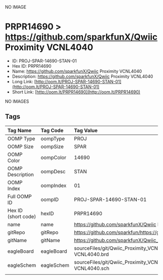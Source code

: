 


  
NO IMAGE  
# PRPR14690 > https://github.com/sparkfunX/Qwiic Proximity VCNL4040

- ID: PROJ-SPAR-14690-STAN-01
- Hex ID: PRPR14690
- Name: https://github.com/sparkfunX/Qwiic Proximity VCNL4040
- Description: https://github.com/sparkfunX/Qwiic Proximity VCNL4040
- Long Link: [http://oom.lt/PROJ-SPAR-14690-STAN-01](http://oom.lt/PROJ-SPAR-14690-STAN-01)
- Short Link: [http://oom.lt/PRPR14690](http://oom.lt/PRPR14690)
  
NO IMAGES  
## Tags
  

|Tag Name|Tag Code|Tag Value|
| :--- | :--- | :--- |
|OOMP Type|oompType|PROJ|
|OOMP Size|oompSize|SPAR|
|OOMP Color|oompColor|14690|
|OOMP Description|oompDesc|STAN|
|OOMP Index|oompIndex|01|
|Full OOMP ID|oompID|PROJ-SPAR-14690-STAN-01|
|Hex ID (short code)|hexID|PRPR14690|
|name|name|https://github.com/sparkfunX/Qwiic Proximity VCNL4040|
|gitRepo|gitRepo|https://github.com/sparkfun/https://github.com/sparkfunX/Qwiic_Proximity_VCNL4040|
|gitName|gitName|https://github.com/sparkfunX/Qwiic_Proximity_VCNL4040|
|eagleBoard|eagleBoard|sourceFiles/git/Qwiic_Proximity_VCNL4040/Hardware/Qwiic Proximity Sensor - VCNL4040.brd|
|eagleSchem|eagleSchem|sourceFiles/git/Qwiic_Proximity_VCNL4040/Hardware/Qwiic Proximity Sensor - VCNL4040.sch|
||||
